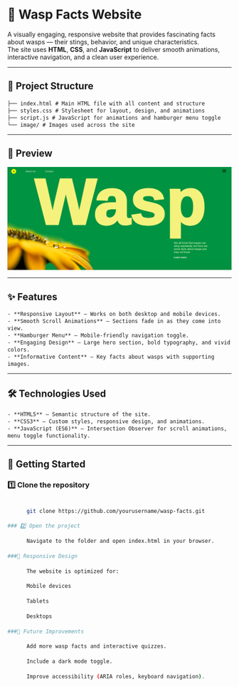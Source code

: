 # 🐝 Wasp Facts Website

A visually engaging, responsive website that provides fascinating facts about wasps — their stings, behavior, and unique characteristics.  
The site uses **HTML**, **CSS**, and **JavaScript** to deliver smooth animations, interactive navigation, and a clean user experience.

---

## 📂 Project Structure

    ├── index.html # Main HTML file with all content and structure
    ├── styles.css # Stylesheet for layout, design, and animations
    ├── script.js # JavaScript for animations and hamburger menu toggle
    └── image/ # Images used across the site

---

## 📸 Preview

![Login Page Screenshot](./image/Screenshot.png)

---

## ✨ Features

    - **Responsive Layout** – Works on both desktop and mobile devices.
    - **Smooth Scroll Animations** – Sections fade in as they come into view.
    - **Hamburger Menu** – Mobile-friendly navigation toggle.
    - **Engaging Design** – Large hero section, bold typography, and vivid colors.
    - **Informative Content** – Key facts about wasps with supporting images.

---

## 🛠 Technologies Used

    - **HTML5** – Semantic structure of the site.
    - **CSS3** – Custom styles, responsive design, and animations.
    - **JavaScript (ES6)** – Intersection Observer for scroll animations, menu toggle functionality.

---


## 🚀 Getting Started

### 1️⃣ Clone the repository
```bash

      git clone https://github.com/yourusername/wasp-facts.git

### 2️⃣ Open the project

      Navigate to the folder and open index.html in your browser.

###📱 Responsive Design

      The website is optimized for:
    
      Mobile devices
    
      Tablets
    
      Desktops

###🔮 Future Improvements

      Add more wasp facts and interactive quizzes.
    
      Include a dark mode toggle.

      Improve accessibility (ARIA roles, keyboard navigation).


